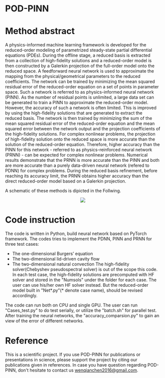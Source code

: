 POD-PINN
=====
# Method abstract
A physics-informed machine learning framework is developed for the reduced-order modeling of
parametrized steady-state partial differential equations (PDEs). During the offline stage, a reduced
basis is extracted from a collection of high-fidelity solutions and a reduced-order model is then
constructed by a Galerkin projection of the full-order model onto the reduced space. A feedforward
neural network is used to approximate the mapping from the physical/geometrical parameters to
the reduced coefficients. The network can be trained by minimizing the mean squared residual error
of the reduced-order equation on a set of points in parameter space. Such a network is referred to
as physics-informed neural network (PINN). As the number of residual points is unlimited, a large
data set can be generated to train a PINN to approximate the reduced-order model. However, the
accuracy of such a network is often limited. This is improved by using the high-fidelity solutions
that are generated to extract the reduced basis. The network is then trained by minimizing the
sum of the mean squared residual error of the reduced-order equation and the mean squared error
between the network output and the projection coefficients of the high-fidelity solutions. For complex
nonlinear problems, the projection of high-fidelity solution onto the reduced space is more accurate
than the solution of the reduced-order equation. Therefore, higher accuracy than the PINN for this
network - referred to as physics-reinforced neural network (PRNN) - can be expected for complex
nonlinear problems. Numerical results demonstrate that the PRNN is more accurate than the PINN
and both are more accurate than a purely data-driven neural network (refered to PDNN) for complex problems. During
the reduced basis refinement, before reaching its accuracy limit, the PRNN obtains higher accuracy
than the direct reduced-order model based on a Galerkin projection.

A schematic of these methods is dipicted in the Follwing.
<p align="center">
  <img src="https://github.com/cwq2016/POD-PINN/tree/master/IMG/RelationshipChart.jpg">
</p>

# Code instruction
The code is written in Python, build neural network based on PyTorch framework. The codes tries to implement the PDNN, PINN and PRNN for three test cases:
* The one-dimensional Burgers’ equation
* The two-dimensional lid-driven cavity flow
* The two-dimensional natural convection
The high-fidelity solver(Chebyshev pseudospectral solver) is out of the scope this code. In each test case, the high-fidelity solutions are precomputed with HF solver and stored in the "Numsols" under the folder for each case. The user can use his/her own HF solver instead. But the reduced-order model built in "Net*.py"(* denote case name), should be revised accordingly.

The code can run both on CPU and single GPU. The user can run "Cases_test.py" to do test serially, or utilize the "batch.sh" for parallel test. After training the neural networks, the "accuracy_comparsion.py" to gain an view of the error of different networks.

# Reference
This is a scientific project. If you use POD-PINN for publications or presentations in science, please support the project by citing our publications given in references. In case you have question regarding POD-PINN, don't hesitate to contact us wenqianchen2016@gmail.com.
